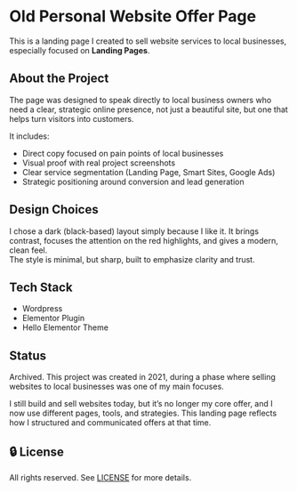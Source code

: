 # Old Personal Website Offer Page
This is a landing page I created to sell website services to local businesses, especially focused on **Landing Pages**.

## About the Project
The page was designed to speak directly to local business owners who need a clear, strategic online presence, not just a beautiful site, but one that helps turn visitors into customers.

It includes:
- Direct copy focused on pain points of local businesses
- Visual proof with real project screenshots
- Clear service segmentation (Landing Page, Smart Sites, Google Ads)
- Strategic positioning around conversion and lead generation

## Design Choices
I chose a dark (black-based) layout simply because I like it. It brings contrast, focuses the attention on the red highlights, and gives a modern, clean feel.  
The style is minimal, but sharp, built to emphasize clarity and trust.

## Tech Stack
- Wordpress
- Elementor Plugin
- Hello Elementor Theme

## Status
Archived. This project was created in 2021, during a phase where selling websites to local businesses was one of my main focuses.

I still build and sell websites today, but it’s no longer my core offer, and I now use different pages, tools, and strategies. This landing page reflects how I structured and communicated offers at that time.

## 🔒 License
All rights reserved. See [LICENSE](./LICENSE) for more details.

